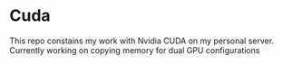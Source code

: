 # Cuda
This repo constains my work with Nvidia CUDA on my personal server.
Currently working on copying memory for dual GPU configurations
